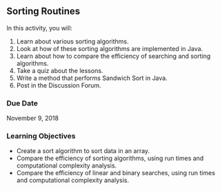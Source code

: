 ## Sorting Routines

In this activity, you will:
1. Learn about various sorting algorithms.
2. Look at how of these sorting algorithms are implemented in Java.
3. Learn about how to compare the efficiency of searching and sorting algorithms.
4. Take a quiz about the lessons.
5. Write a method that performs Sandwich Sort in Java.
6. Post in the Discussion Forum.
  

### Due Date

November 9, 2018

### Learning Objectives

* Create a sort algorithm to sort data in an array.
* Compare the efficiency of sorting algorithms, using run times and computational complexity analysis.
* Compare the efficiency of linear and binary searches, using run times and computational complexity analysis.
